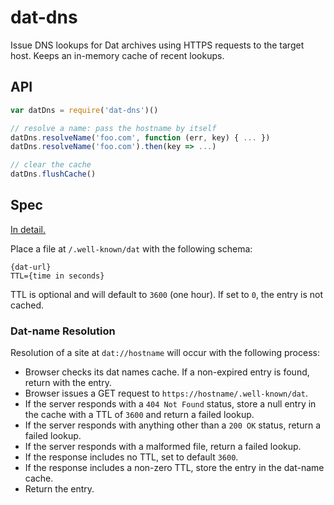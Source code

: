 # dat-dns

Issue DNS lookups for Dat archives using HTTPS requests to the target host. Keeps an in-memory cache of recent lookups.

## API

```js
var datDns = require('dat-dns')()

// resolve a name: pass the hostname by itself
datDns.resolveName('foo.com', function (err, key) { ... })
datDns.resolveName('foo.com').then(key => ...)

// clear the cache
datDns.flushCache()
```

## Spec

[In detail.](https://github.com/beakerbrowser/beaker/wiki/Authenticated-Dat-URLs-and-HTTPS-to-Dat-Discovery)

Place a file at `/.well-known/dat` with the following schema:

```
{dat-url}
TTL={time in seconds}
```

TTL is optional and will default to `3600` (one hour). If set to `0`, the entry is not cached.

### Dat-name Resolution

Resolution of a site at `dat://hostname` will occur with the following process:

 - Browser checks its dat names cache. If a non-expired entry is found, return with the entry.
 - Browser issues a GET request to `https://hostname/.well-known/dat`.
 - If the server responds with a `404 Not Found` status, store a null entry in the cache with a TTL of `3600` and return a failed lookup.
 - If the server responds with anything other than a `200 OK` status, return a failed lookup.
 - If the server responds with a malformed file, return a failed lookup.
 - If the response includes no TTL, set to default `3600`.
 - If the response includes a non-zero TTL, store the entry in the dat-name cache.
 - Return the entry.